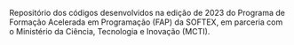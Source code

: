 Repositório dos códigos desenvolvidos na edição de 2023 do Programa de Formação Acelerada em Programação (FAP) da SOFTEX, em parceria com o Ministério da Ciência, Tecnologia e Inovação (MCTI).
